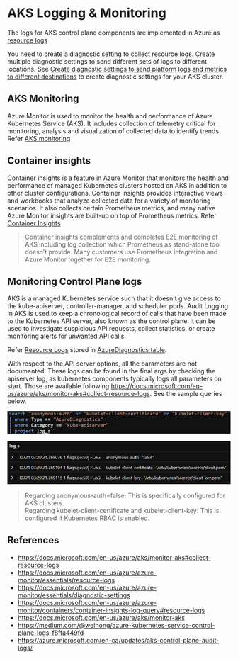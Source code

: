# AKS Logging & Monitoring

The logs for AKS control plane components are implemented in Azure as [resource logs](https://docs.microsoft.com/en-us/azure/azure-monitor/essentials/resource-logs) 

You need to create a diagnostic setting to collect resource logs. Create multiple diagnostic settings to send different sets of logs to different locations. See [Create diagnostic settings to send platform logs and metrics to different destinations](https://docs.microsoft.com/en-us/azure/azure-monitor/essentials/diagnostic-settings) to create diagnostic settings for your AKS cluster.

## AKS Monitoring
Azure Monitor is used to monitor the health and performance of Azure Kubernetes Service (AKS). It includes collection of telemetry critical for monitoring, analysis and visualization of collected data to identify trends. Refer [AKS monitoring](https://docs.microsoft.com/en-us/azure/aks/monitor-aks)

## Container insights
Container insights is a feature in Azure Monitor that monitors the health and performance of managed Kubernetes clusters hosted on AKS in addition to other cluster configurations. Container insights provides interactive views and workbooks that analyze collected data for a variety of monitoring scenarios.  It also collects certain Prometheus metrics, and many native Azure Monitor insights are built-up on top of Prometheus metrics. Refer [Container Insights](https://docs.microsoft.com/en-us/azure/aks/monitor-aks#container-insights)

> Container insights complements and completes E2E monitoring of AKS including log collection which Prometheus as stand-alone tool doesn’t provide. Many customers use Prometheus integration and Azure Monitor together for E2E monitoring.

## Monitoring Control Plane logs
AKS is a managed Kubernetes service such that it doesn't give access to the kube-apiserver, controller-manager, and scheduler pods. Audit Logging in AKS is used to keep a chronological record of calls that have been made to the Kubernetes API server, also known as the control plane. It can be used to investigate suspicious API requests, collect statistics, or create monitoring alerts for unwanted API calls. 

Refer [Resource Logs](https://docs.microsoft.com/en-us/azure/azure-monitor/containers/container-insights-log-query#resource-logs) stored in [AzureDiagnostics table](https://docs.microsoft.com/en-us/azure/azure-monitor/reference/tables/azurediagnostics).

With respect to the API server options, all the parameters are not documented. These logs can be found in the final args by checking the apiserver log, as kubernetes components typically logs all parameters on start. Those are available following https://docs.microsoft.com/en-us/azure/aks/monitor-aks#collect-resource-logs. See the sample queries below.

![alt txt](/images/apiserver-logs.png)

![alt txt](/images/apiserver-logs-result.png)

> Regarding anonymous-auth=false: This is specifically configured for AKS clusters.  
Regarding kubelet-client-certificate and kubelet-client-key: This is configured if Kubernetes RBAC is enabled. 

## References
* https://docs.microsoft.com/en-us/azure/aks/monitor-aks#collect-resource-logs
* https://docs.microsoft.com/en-us/azure/azure-monitor/essentials/resource-logs
* https://docs.microsoft.com/en-us/azure/azure-monitor/essentials/diagnostic-settings
* https://docs.microsoft.com/en-us/azure/azure-monitor/containers/container-insights-log-query#resource-logs
* https://docs.microsoft.com/en-us/azure/aks/monitor-aks
* https://medium.com/@weinong/azure-kubernetes-service-control-plane-logs-f8ffa449fd
* https://azure.microsoft.com/en-ca/updates/aks-control-plane-audit-logs/